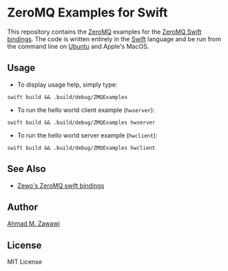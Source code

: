 # ZeroMQ Examples for Swift

This repository contains the [ZeroMQ](http://zeromq.org) examples for the [ZeroMQ Swift bindings](https://github.com/azawawi/swift-zmq). The code is written entirely in the [Swift](http://swift.org) language and be run from the command line on [Ubuntu](http://ubuntu.org) and Apple's MacOS.

## Usage

- To display usage help, simply type:
```
swift build && .build/debug/ZMQExamples
```

- To run the hello world client example (`hwserver`):
```
swift build && .build/debug/ZMQExamples hwserver
```

- To run the hello world server example (`hwclient`):
```
swift build && .build/debug/ZMQExamples hwclient
```

## See Also

- [Zewo's ZeroMQ swift bindings](https://github.com/ZewoGraveyard/ZeroMQ)

## Author

[Ahmad M. Zawawi](https://github.com/azawawi)

## License

MIT License
